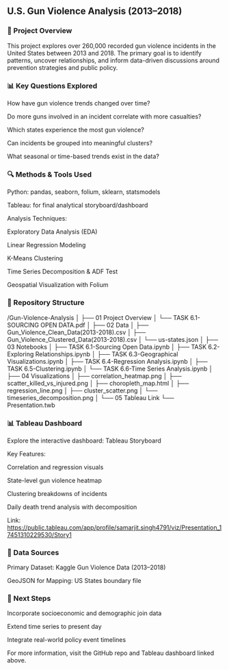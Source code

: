 ## U.S. Gun Violence Analysis (2013–2018)

### 📌 Project Overview

This project explores over 260,000 recorded gun violence incidents in the United States between 2013 and 2018. The primary goal is to identify patterns, uncover relationships, and inform data-driven discussions around prevention strategies and public policy.

### 📊 Key Questions Explored

How have gun violence trends changed over time?

Do more guns involved in an incident correlate with more casualties?

Which states experience the most gun violence?

Can incidents be grouped into meaningful clusters?

What seasonal or time-based trends exist in the data?

### 🔍 Methods & Tools Used

Python: pandas, seaborn, folium, sklearn, statsmodels

Tableau: for final analytical storyboard/dashboard

Analysis Techniques:

Exploratory Data Analysis (EDA)

Linear Regression Modeling

K-Means Clustering

Time Series Decomposition & ADF Test

Geospatial Visualization with Folium

### 📂 Repository Structure

/Gun-Violence-Analysis
│
├── 01 Project Overview
│   └── TASK 6.1- SOURCING OPEN DATA.pdf
│
├── 02 Data
│   ├── Gun_Violence_Clean_Data(2013-2018).csv
│   ├── Gun_Violence_Clustered_Data(2013-2018).csv
│   └── us-states.json
│
├── 03 Notebooks
│   ├── TASK 6.1-Sourcing Open Data.ipynb
│   ├── TASK 6.2-Exploring Relationships.ipynb
│   ├── TASK 6.3-Geographical Visualizations.ipynb
│   ├── TASK 6.4-Regression Analysis.ipynb
│   ├── TASK 6.5-Clustering.ipynb
│   └── TASK 6.6-Time Series Analysis.ipynb
│
├── 04 Visualizations
│   ├── correlation_heatmap.png
│   ├── scatter_killed_vs_injured.png
│   ├── choropleth_map.html
│   ├── regression_line.png
│   ├── cluster_scatter.png
│   └── timeseries_decomposition.png
│
└── 05 Tableau Link
    └── Presentation.twb

### 📊 Tableau Dashboard

Explore the interactive dashboard: Tableau Storyboard

Key Features:

Correlation and regression visuals

State-level gun violence heatmap

Clustering breakdowns of incidents

Daily death trend analysis with decomposition

Link: https://public.tableau.com/app/profile/samarjit.singh4791/viz/Presentation_17451310229530/Story1

### 📄 Data Sources

Primary Dataset: Kaggle Gun Violence Data (2013–2018)

GeoJSON for Mapping: US States boundary file

### 🚀 Next Steps

Incorporate socioeconomic and demographic join data

Extend time series to present day

Integrate real-world policy event timelines

For more information, visit the GitHub repo and Tableau dashboard linked above.

